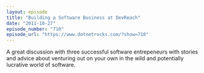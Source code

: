 ```yaml
---
layout: episode
title: "Building a Software Business at DevReach"
date: "2011-10-27"
episode_number: "710"
episode_url: "https://www.dotnetrocks.com/?show=710"
---
```


A great discussion with three successful software entrepeneurs with stories and advice about venturing out on your own in the wild and potentially lucrative world of software.

